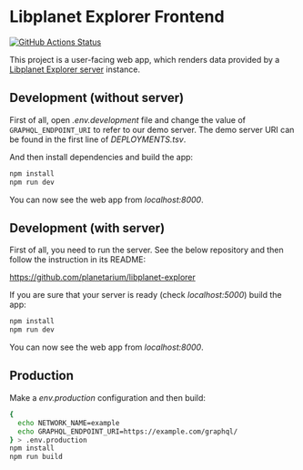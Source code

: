 Libplanet Explorer Frontend
===========================

[![GitHub Actions Status][github-actions-badge]][github-actions]

This project is a user-facing web app, which renders data provided by
a [Libplanet Explorer server][] instance.

[github-actions-badge]: https://github.com/planetarium/libplanet-explorer-frontend/workflows/Deployment/badge.svg
[github-actions]: https://github.com/planetarium/libplanet-explorer-frontend/actions
[Libplanet Explorer server]: https://github.com/planetarium/libplanet-explorer


Development (without server)
----------------------------

First of all, open *.env.development* file and change the value of
`GRAPHQL_ENDPOINT_URI` to refer to our demo server.  The demo server URI can be
found in the first line of *DEPLOYMENTS.tsv*.

And then install dependencies and build the app:

~~~~ bash
npm install
npm run dev
~~~~

You can now see the web app from *localhost:8000*.


Development (with server)
-------------------------

First of all, you need to run the server.  See the below repository and
then follow the instruction in its README:

<https://github.com/planetarium/libplanet-explorer>

If you are sure that your server is ready (check *localhost:5000*)
build the app:

~~~~ bash
npm install
npm run dev
~~~~

You can now see the web app from *localhost:8000*.


Production
----------

Make a *env.production* configuration and then build:

~~~~ bash
{
  echo NETWORK_NAME=example
  echo GRAPHQL_ENDPOINT_URI=https://example.com/graphql/
} > .env.production
npm install
npm run build
~~~~
